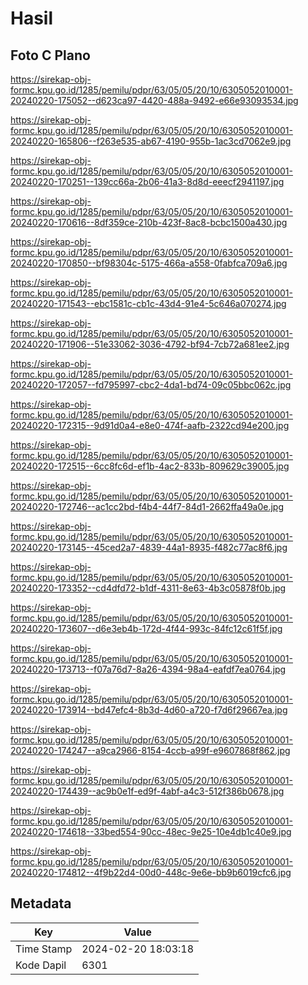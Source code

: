 # Hasil

## Foto C Plano

https://sirekap-obj-formc.kpu.go.id/1285/pemilu/pdpr/63/05/05/20/10/6305052010001-20240220-175052--d623ca97-4420-488a-9492-e66e93093534.jpg

https://sirekap-obj-formc.kpu.go.id/1285/pemilu/pdpr/63/05/05/20/10/6305052010001-20240220-165806--f263e535-ab67-4190-955b-1ac3cd7062e9.jpg

https://sirekap-obj-formc.kpu.go.id/1285/pemilu/pdpr/63/05/05/20/10/6305052010001-20240220-170251--139cc66a-2b06-41a3-8d8d-eeecf2941197.jpg

https://sirekap-obj-formc.kpu.go.id/1285/pemilu/pdpr/63/05/05/20/10/6305052010001-20240220-170616--8df359ce-210b-423f-8ac8-bcbc1500a430.jpg

https://sirekap-obj-formc.kpu.go.id/1285/pemilu/pdpr/63/05/05/20/10/6305052010001-20240220-170850--bf98304c-5175-466a-a558-0fabfca709a6.jpg

https://sirekap-obj-formc.kpu.go.id/1285/pemilu/pdpr/63/05/05/20/10/6305052010001-20240220-171543--ebc1581c-cb1c-43d4-91e4-5c646a070274.jpg

https://sirekap-obj-formc.kpu.go.id/1285/pemilu/pdpr/63/05/05/20/10/6305052010001-20240220-171906--51e33062-3036-4792-bf94-7cb72a681ee2.jpg

https://sirekap-obj-formc.kpu.go.id/1285/pemilu/pdpr/63/05/05/20/10/6305052010001-20240220-172057--fd795997-cbc2-4da1-bd74-09c05bbc062c.jpg

https://sirekap-obj-formc.kpu.go.id/1285/pemilu/pdpr/63/05/05/20/10/6305052010001-20240220-172315--9d91d0a4-e8e0-474f-aafb-2322cd94e200.jpg

https://sirekap-obj-formc.kpu.go.id/1285/pemilu/pdpr/63/05/05/20/10/6305052010001-20240220-172515--6cc8fc6d-ef1b-4ac2-833b-809629c39005.jpg

https://sirekap-obj-formc.kpu.go.id/1285/pemilu/pdpr/63/05/05/20/10/6305052010001-20240220-172746--ac1cc2bd-f4b4-44f7-84d1-2662ffa49a0e.jpg

https://sirekap-obj-formc.kpu.go.id/1285/pemilu/pdpr/63/05/05/20/10/6305052010001-20240220-173145--45ced2a7-4839-44a1-8935-f482c77ac8f6.jpg

https://sirekap-obj-formc.kpu.go.id/1285/pemilu/pdpr/63/05/05/20/10/6305052010001-20240220-173352--cd4dfd72-b1df-4311-8e63-4b3c05878f0b.jpg

https://sirekap-obj-formc.kpu.go.id/1285/pemilu/pdpr/63/05/05/20/10/6305052010001-20240220-173607--d6e3eb4b-172d-4f44-993c-84fc12c61f5f.jpg

https://sirekap-obj-formc.kpu.go.id/1285/pemilu/pdpr/63/05/05/20/10/6305052010001-20240220-173713--f07a76d7-8a26-4394-98a4-eafdf7ea0764.jpg

https://sirekap-obj-formc.kpu.go.id/1285/pemilu/pdpr/63/05/05/20/10/6305052010001-20240220-173914--bd47efc4-8b3d-4d60-a720-f7d6f29667ea.jpg

https://sirekap-obj-formc.kpu.go.id/1285/pemilu/pdpr/63/05/05/20/10/6305052010001-20240220-174247--a9ca2966-8154-4ccb-a99f-e9607868f862.jpg

https://sirekap-obj-formc.kpu.go.id/1285/pemilu/pdpr/63/05/05/20/10/6305052010001-20240220-174439--ac9b0e1f-ed9f-4abf-a4c3-512f386b0678.jpg

https://sirekap-obj-formc.kpu.go.id/1285/pemilu/pdpr/63/05/05/20/10/6305052010001-20240220-174618--33bed554-90cc-48ec-9e25-10e4db1c40e9.jpg

https://sirekap-obj-formc.kpu.go.id/1285/pemilu/pdpr/63/05/05/20/10/6305052010001-20240220-174812--4f9b22d4-00d0-448c-9e6e-bb9b6019cfc6.jpg


## Metadata

| Key        | Value               |
| ---------- | ------------------- |
| Time Stamp | 2024-02-20 18:03:18 |
| Kode Dapil | 6301                |



